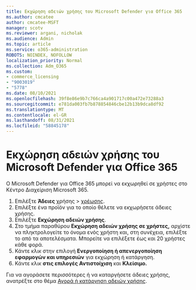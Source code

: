 ```yaml
---
title: Εκχώρηση αδειών χρήσης του Microsoft Defender για Office 365
ms.author: cmcatee
author: cmcatee-MSFT
manager: scotv
ms.reviewer: argani, nicholak
ms.audience: Admin
ms.topic: article
ms.service: o365-administration
ROBOTS: NOINDEX, NOFOLLOW
localization_priority: Normal
ms.collection: Adm_O365
ms.custom:
- commerce_licensing
- "9003019"
- "5778"
ms.date: 08/10/2021
ms.openlocfilehash: 39f8e86e9b7c766ca4a901717c00a472e73288a3
ms.sourcegitcommit: e781da003fb7b878854846cbe12b13b9dca8df92
ms.translationtype: MT
ms.contentlocale: el-GR
ms.lasthandoff: 08/31/2021
ms.locfileid: "58845178"
---
```

# <a name="assign-microsoft-defender-for-office-365-licenses"></a>Εκχώρηση αδειών χρήσης του Microsoft Defender για Office 365

Ο Microsoft Defender για Office 365 μπορεί να εκχωρηθεί σε χρήστες στο Κέντρο Διαχείριση Microsoft 365.

1. Επιλέξτε **Άδειες** χρήσης  >  [χρέωσης](https://go.microsoft.com/fwlink/p/?linkid=842264).
2. Επιλέξτε ένα προϊόν για το οποίο θέλετε να εκχωρήσετε άδειες χρήσης.
3. Επιλέξτε **Εκχώρηση αδειών χρήσης**.
4. Στο τμήμα παραθύρου **Εκχώρηση αδειών χρήσης σε χρήστες,**  αρχίστε να πληκτρολογείτε το όνομα ενός χρήστη και, στη συνέχεια, επιλέξτε το από τα αποτελέσματα. Μπορείτε να επιλέξετε έως και 20 χρήστες κάθε φορά.
5. Κάντε κλικ στην επιλογή **Ενεργοποίηση ή απενεργοποίηση εφαρμογών και υπηρεσιών**  για εκχώρηση ή κατάργηση.
6. Κάντε κλικ **στις επιλογές Αντιστοίχιση** και **Κλείσιμο.**

Για να αγοράσετε περισσότερες ή να καταργήσετε άδειες χρήσης, ανατρέξτε στο θέμα [Αγορά ή κατάργηση αδειών χρήσης](https://docs.microsoft.com/microsoft-365/commerce/licenses/buy-licenses#buy-or-remove-licenses-for-your-business-subscription).